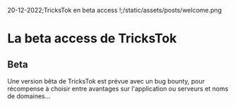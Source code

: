 20-12-2022;TricksTok en beta access !;/static/assets/posts/welcome.png

# La beta access de TricksTok

## Beta

Une version bêta de TricksTok est prévue avec un bug bounty, pour récompense à choisir entre avantages sur l'application ou serveurs et noms de domaines...
